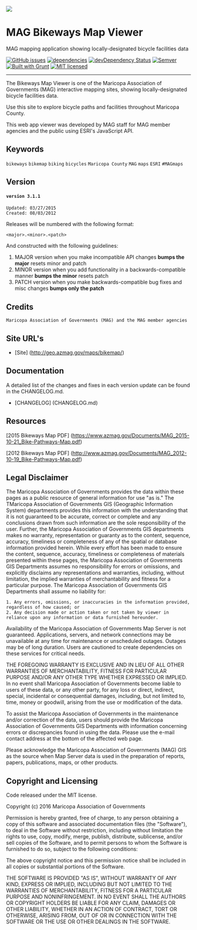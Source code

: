  ![](http://geo.azmag.gov/maps/readonaz/app/resources/img/maglogo_black.png)
 
# MAG Bikeways Map Viewer
MAG mapping application showing locally-designated bicycle facilities data

[![GitHub issues](https://img.shields.io/github/issues/AZMAG/map-Bikeways.svg)](https://github.com/AZMAG/map-Bikeways/issues)
[![dependencies](https://david-dm.org/AZMAG/map-Bikeways.png)](https://david-dm.org/AZMAG/map-Bikeways)
[![devDependency Status](https://david-dm.org/AZMAG/map-Bikeways/dev-status.png)](https://david-dm.org/AZMAG/map-Bikeways)
[![Semver](http://img.shields.io/SemVer/2.0.0.png)](http://semver.org/spec/v2.0.0.html)
[![Built with Grunt](https://cdn.gruntjs.com/builtwith.png)](http://gruntjs.com/)
[![MIT licensed](https://img.shields.io/badge/license-MIT-blue.svg)](https://opensource.org/licenses/MIT)

***********************************************************************************************************

The Bikeways Map Viewer is one of the Maricopa Association of Governments (MAG) interactive mapping sites, showing locally-designated bicycle facilities data.

Use this site to explore bicycle paths and facilities throughout Maricopa County.

This web app viewer was developed by MAG staff for MAG member agencies and the public using ESRI's JavaScript API.

## Keywords

`bikeways` `bikemap` `biking` `bicycles` `Maricopa County` `MAG` `maps` `ESRI` `#MAGmaps`

## Version

#### `version 3.1.1` ####
 `Updated: 03/27/2015`  
 `Created: 08/03/2012`

Releases will be numbered with the following format:

`<major>.<minor>.<patch>`

And constructed with the following guidelines:

1. MAJOR version when you make incompatible API changes **bumps the major** resets minor and patch
2. MINOR version when you add functionality in a backwards-compatible manner **bumps the minor** resets patch
3. PATCH version when you make backwards-compatible bug fixes and misc changes **bumps only the patch**

## Credits

`Maricopa Association of Governments (MAG) and the MAG member agencies`

## Site URL's

* [Site] (http://geo.azmag.gov/maps/bikemap/)

## Documentation

A detailed list of the changes and fixes in each version update can be found in the CHANGELOG.md.

* [CHANGELOG] (CHANGELOG.md)

## Resources

[2015 Bikeways Map PDF] (https://www.azmag.gov/Documents/MAG_2015-10-21_Bike-Pathways-Map.pdf)

[2012 Bikeways Map PDF] (http://www.azmag.gov/Documents/MAG_2012-10-19_Bike-Pathways-Map.pdf)

## Legal Disclaimer

The Maricopa Association of Governments provides the data within these pages as a public resource of general information for use "as is." The TMaricopa Association of Governments GIS (Geographic Information System) departments provides this information with the understanding that it is not guaranteed to be accurate, correct or complete and any conclusions drawn from such information are the sole responsibility of the user. Further, the Maricopa Association of Governments GIS departments makes no warranty, representation or guaranty as to the content, sequence, accuracy, timeliness or completeness of any of the spatial or database information provided herein. While every effort has been made to ensure the content, sequence, accuracy, timeliness or completeness of materials presented within these pages, the Maricopa Association of Governments GIS Departments assumes no responsibility for errors or omissions, and explicitly disclaims any representations and warranties, including, without limitation, the implied warranties of merchantability and fitness for a particular purpose. The Maricopa Association of Governments GIS Departments shall assume no liability for:

    1. Any errors, omissions, or inaccuracies in the information provided, regardless of how caused; or
    2. Any decision made or action taken or not taken by viewer in reliance upon any information or data furnished hereunder.

Availability of the Maricopa Association of Governments Map Server is not guaranteed. Applications, servers, and network connections may be unavailable at any time for maintenance or unscheduled outages. Outages may be of long duration. Users are cautioned to create dependencies on these services for critical needs.

THE FOREGOING WARRANTY IS EXCLUSIVE AND IN LIEU OF ALL OTHER WARRANTIES OF MERCHANTABILITY, FITNESS FOR PARTICULAR PURPOSE AND/OR ANY OTHER TYPE WHETHER EXPRESSED OR IMPLIED. In no event shall Maricopa Association of Governments become liable to users of these data, or any other party, for any loss or direct, indirect, special, incidental or consequential damages, including, but not limited to, time, money or goodwill, arising from the use or modification of the data.

To assist the Maricopa Association of Governments in the maintenance and/or correction of the data, users should provide the Maricopa Association of Governments GIS Departments with information concerning errors or discrepancies found in using the data. Please use the e-mail contact address at the bottom of the affected web page.

Please acknowledge the Maricopa Association of Governments (MAG) GIS as the source when Map Server data is used in the preparation of reports, papers, publications, maps, or other products.

## Copyright and Licensing

Code released under the MIT license.

Copyright (c) 2016 Maricopa Association of Governments

Permission is hereby granted, free of charge, to any person obtaining a copy of this software and associated documentation files (the "Software"), to deal in the Software without restriction, including without limitation the rights to use, copy, modify, merge, publish, distribute, sublicense, and/or sell copies of the Software, and to permit persons to whom the Software is furnished to do so, subject to the following conditions:

The above copyright notice and this permission notice shall be included in all copies or substantial portions of the Software.

THE SOFTWARE IS PROVIDED "AS IS", WITHOUT WARRANTY OF ANY KIND, EXPRESS OR IMPLIED, INCLUDING BUT NOT LIMITED TO THE WARRANTIES OF MERCHANTABILITY, FITNESS FOR A PARTICULAR PURPOSE AND NONINFRINGEMENT. IN NO EVENT SHALL THE AUTHORS OR COPYRIGHT HOLDERS BE LIABLE FOR ANY CLAIM, DAMAGES OR OTHER LIABILITY, WHETHER IN AN ACTION OF CONTRACT, TORT OR OTHERWISE, ARISING FROM, OUT OF OR IN CONNECTION WITH THE SOFTWARE OR THE USE OR OTHER DEALINGS IN THE SOFTWARE.
